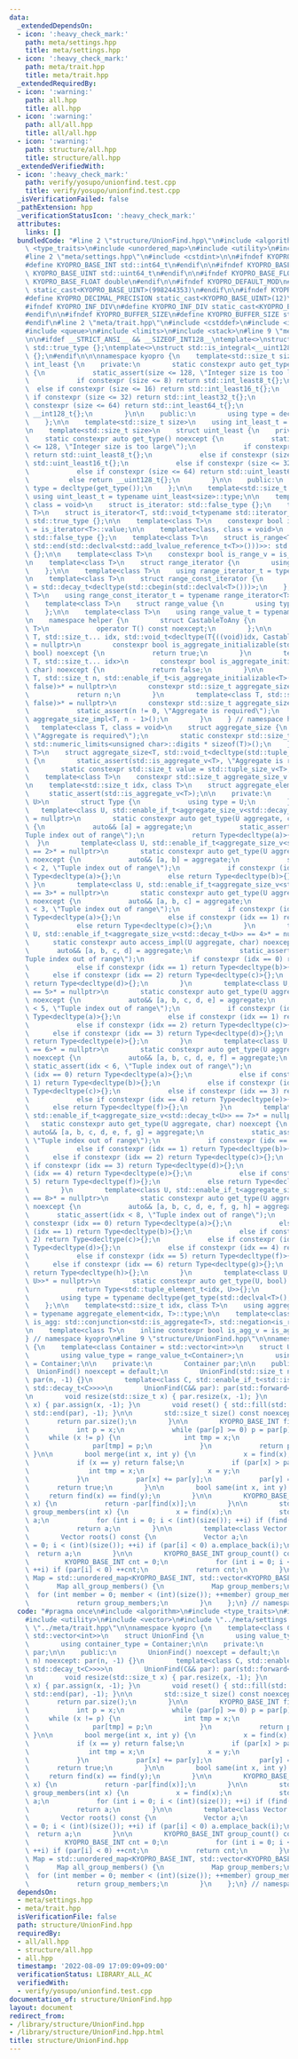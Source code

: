 ```yaml
---
data:
  _extendedDependsOn:
  - icon: ':heavy_check_mark:'
    path: meta/settings.hpp
    title: meta/settings.hpp
  - icon: ':heavy_check_mark:'
    path: meta/trait.hpp
    title: meta/trait.hpp
  _extendedRequiredBy:
  - icon: ':warning:'
    path: all.hpp
    title: all.hpp
  - icon: ':warning:'
    path: all/all.hpp
    title: all/all.hpp
  - icon: ':warning:'
    path: structure/all.hpp
    title: structure/all.hpp
  _extendedVerifiedWith:
  - icon: ':heavy_check_mark:'
    path: verify/yosupo/unionfind.test.cpp
    title: verify/yosupo/unionfind.test.cpp
  _isVerificationFailed: false
  _pathExtension: hpp
  _verificationStatusIcon: ':heavy_check_mark:'
  attributes:
    links: []
  bundledCode: "#line 2 \"structure/UnionFind.hpp\"\n#include <algorithm>\n#include\
    \ <type_traits>\n#include <unordered_map>\n#include <utility>\n#include <vector>\n\
    #line 2 \"meta/settings.hpp\"\n#include <cstdint>\n\n#ifndef KYOPRO_BASE_INT\n\
    #define KYOPRO_BASE_INT std::int64_t\n#endif\n\n#ifndef KYOPRO_BASE_UINT\n#define\
    \ KYOPRO_BASE_UINT std::uint64_t\n#endif\n\n#ifndef KYOPRO_BASE_FLOAT\n#define\
    \ KYOPRO_BASE_FLOAT double\n#endif\n\n#ifndef KYOPRO_DEFAULT_MOD\n#define KYOPRO_DEFAULT_MOD\
    \ static_cast<KYOPRO_BASE_UINT>(998244353)\n#endif\n\n#ifndef KYOPRO_DECIMAL_PRECISION\n\
    #define KYOPRO_DECIMAL_PRECISION static_cast<KYOPRO_BASE_UINT>(12)\n#endif\n\n\
    #ifndef KYOPRO_INF_DIV\n#define KYOPRO_INF_DIV static_cast<KYOPRO_BASE_UINT>(3)\n\
    #endif\n\n#ifndef KYOPRO_BUFFER_SIZE\n#define KYOPRO_BUFFER_SIZE static_cast<KYOPRO_BASE_UINT>(2048)\n\
    #endif\n#line 2 \"meta/trait.hpp\"\n#include <cstddef>\n#include <iterator>\n\
    #include <queue>\n#include <limits>\n#include <stack>\n#line 9 \"meta/trait.hpp\"\
    \n\n#ifdef __STRICT_ANSI__ && __SIZEOF_INT128__\ntemplate<>\nstruct std::is_integral<__int128_t>:\
    \ std::true_type {};\ntemplate<>\nstruct std::is_integral<__uint128_t>: std::true_type\
    \ {};\n#endif\n\n\nnamespace kyopro {\n    template<std::size_t size>\n    struct\
    \ int_least {\n    private:\n        static constexpr auto get_type() noexcept\
    \ {\n            static_assert(size <= 128, \"Integer size is too large\");\n\
    \            if constexpr (size <= 8) return std::int_least8_t{};\n          \
    \  else if constexpr (size <= 16) return std::int_least16_t{};\n            else\
    \ if constexpr (size <= 32) return std::int_least32_t{};\n            else if\
    \ constexpr (size <= 64) return std::int_least64_t{};\n            else return\
    \ __int128_t{};\n        }\n\n    public:\n        using type = decltype(get_type());\n\
    \    };\n\n    template<std::size_t size>\n    using int_least_t = typename int_least<size>::type;\n\
    \n    template<std::size_t size>\n    struct uint_least {\n    private:\n    \
    \    static constexpr auto get_type() noexcept {\n            static_assert(size\
    \ <= 128, \"Integer size is too large\");\n            if constexpr (size <= 8)\
    \ return std::uint_least8_t{};\n            else if constexpr (size <= 16) return\
    \ std::uint_least16_t{};\n            else if constexpr (size <= 32) return std::uint_least32_t{};\n\
    \            else if constexpr (size <= 64) return std::uint_least64_t{};\n  \
    \          else return __uint128_t{};\n        }\n\n    public:\n        using\
    \ type = decltype(get_type());\n    };\n\n    template<std::size_t size>\n   \
    \ using uint_least_t = typename uint_least<size>::type;\n\n    template<class,\
    \ class = void>\n    struct is_iterator: std::false_type {};\n    template<class\
    \ T>\n    struct is_iterator<T, std::void_t<typename std::iterator_traits<T>::iterator_category>>:\
    \ std::true_type {};\n\n    template<class T>\n    constexpr bool is_iterator_v\
    \ = is_iterator<T>::value;\n\n    template<class, class = void>\n    struct is_range:\
    \ std::false_type {};\n    template<class T>\n    struct is_range<T, std::void_t<decltype(std::begin(std::declval<std::add_lvalue_reference_t<T>>()),\
    \ std::end(std::declval<std::add_lvalue_reference_t<T>>()))>>: std::true_type\
    \ {};\n\n    template<class T>\n    constexpr bool is_range_v = is_range<T>::value;\n\
    \n    template<class T>\n    struct range_iterator {\n        using type = std::decay_t<decltype(std::begin(std::declval<T>()))>;\n\
    \    };\n\n    template<class T>\n    using range_iterator_t = typename range_iterator<T>::type;\n\
    \n    template<class T>\n    struct range_const_iterator {\n        using type\
    \ = std::decay_t<decltype(std::cbegin(std::declval<T>()))>;\n    };\n\n    template<class\
    \ T>\n    using range_const_iterator_t = typename range_iterator<T>::type;\n\n\
    \    template<class T>\n    struct range_value {\n        using type = std::decay_t<decltype(*std::begin(std::declval<T>()))>;\n\
    \    };\n\n    template<class T>\n    using range_value_t = typename range_value<T>::type;\n\
    \n    namespace helper {\n        struct CastableToAny {\n            template<class\
    \ T>\n            operator T() const noexcept;\n        };\n\n        template<class\
    \ T, std::size_t... idx, std::void_t<decltype(T{((void)idx, CastableToAny{})...})>*\
    \ = nullptr>\n        constexpr bool is_aggregate_initializable(std::index_sequence<idx...>,\
    \ bool) noexcept {\n            return true;\n        }\n        template<class\
    \ T, std::size_t... idx>\n        constexpr bool is_aggregate_initializable(std::index_sequence<idx...>,\
    \ char) noexcept {\n            return false;\n        }\n\n        template<class\
    \ T, std::size_t n, std::enable_if_t<is_aggregate_initializable<T>(std::make_index_sequence<n>(),\
    \ false)>* = nullptr>\n        constexpr std::size_t aggregate_size_impl() {\n\
    \            return n;\n        }\n        template<class T, std::size_t n, std::enable_if_t<!is_aggregate_initializable<T>(std::make_index_sequence<n>(),\
    \ false)>* = nullptr>\n        constexpr std::size_t aggregate_size_impl() {\n\
    \            static_assert(n != 0, \"Aggregate is required\");\n            return\
    \ aggregate_size_impl<T, n - 1>();\n        }\n    } // namespace helper\n\n \
    \   template<class T, class = void>\n    struct aggregate_size {\n        static_assert(std::is_aggregate_v<T>,\
    \ \"Aggregate is required\");\n        static constexpr std::size_t value = helper::aggregate_size_impl<T,\
    \ std::numeric_limits<unsigned char>::digits * sizeof(T)>();\n    };\n    template<class\
    \ T>\n    struct aggregate_size<T, std::void_t<decltype(std::tuple_size<T>::value)>>\
    \ {\n        static_assert(std::is_aggregate_v<T>, \"Aggregate is required\");\n\
    \        static constexpr std::size_t value = std::tuple_size_v<T>;\n    };\n\
    \    template<class T>\n    constexpr std::size_t aggregate_size_v = aggregate_size<T>::value;\n\
    \n    template<std::size_t idx, class T>\n    struct aggregate_element {\n   \
    \     static_assert(std::is_aggregate_v<T>);\n\n    private:\n        template<class\
    \ U>\n        struct Type {\n            using type = U;\n        };\n\n     \
    \   template<class U, std::enable_if_t<aggregate_size_v<std::decay_t<U>> == 1>*\
    \ = nullptr>\n        static constexpr auto get_type(U aggregate, char) noexcept\
    \ {\n            auto&& [a] = aggregate;\n            static_assert(idx < 1, \"\
    Tuple index out of range\");\n            return Type<decltype(a)>{};\n      \
    \  }\n        template<class U, std::enable_if_t<aggregate_size_v<std::decay_t<U>>\
    \ == 2>* = nullptr>\n        static constexpr auto get_type(U aggregate, char)\
    \ noexcept {\n            auto&& [a, b] = aggregate;\n            static_assert(idx\
    \ < 2, \"Tuple index out of range\");\n            if constexpr (idx == 0) return\
    \ Type<decltype(a)>{};\n            else return Type<decltype(b)>{};\n       \
    \ }\n        template<class U, std::enable_if_t<aggregate_size_v<std::decay_t<U>>\
    \ == 3>* = nullptr>\n        static constexpr auto get_type(U aggregate, char)\
    \ noexcept {\n            auto&& [a, b, c] = aggregate;\n            static_assert(idx\
    \ < 3, \"Tuple index out of range\");\n            if constexpr (idx == 0) return\
    \ Type<decltype(a)>{};\n            else if constexpr (idx == 1) return Type<decltype(b)>{};\n\
    \            else return Type<decltype(c)>{};\n        }\n        template<class\
    \ U, std::enable_if_t<aggregate_size_v<std::decay_t<U>> == 4>* = nullptr>\n  \
    \      static constexpr auto access_impl(U aggregate, char) noexcept {\n     \
    \       auto&& [a, b, c, d] = aggregate;\n            static_assert(idx < 4, \"\
    Tuple index out of range\");\n            if constexpr (idx == 0) return Type<decltype(a)>{};\n\
    \            else if constexpr (idx == 1) return Type<decltype(b)>{};\n      \
    \      else if constexpr (idx == 2) return Type<decltype(c)>{};\n            else\
    \ return Type<decltype(d)>{};\n        }\n        template<class U, std::enable_if_t<aggregate_size_v<std::decay_t<U>>\
    \ == 5>* = nullptr>\n        static constexpr auto get_type(U aggregate, char)\
    \ noexcept {\n            auto&& [a, b, c, d, e] = aggregate;\n            static_assert(idx\
    \ < 5, \"Tuple index out of range\");\n            if constexpr (idx == 0) return\
    \ Type<decltype(a)>{};\n            else if constexpr (idx == 1) return Type<decltype(b)>{};\n\
    \            else if constexpr (idx == 2) return Type<decltype(c)>{};\n      \
    \      else if constexpr (idx == 3) return Type<decltype(d)>{};\n            else\
    \ return Type<decltype(e)>{};\n        }\n        template<class U, std::enable_if_t<aggregate_size_v<std::decay_t<U>>\
    \ == 6>* = nullptr>\n        static constexpr auto get_type(U aggregate, char)\
    \ noexcept {\n            auto&& [a, b, c, d, e, f] = aggregate;\n           \
    \ static_assert(idx < 6, \"Tuple index out of range\");\n            if constexpr\
    \ (idx == 0) return Type<decltype(a)>{};\n            else if constexpr (idx ==\
    \ 1) return Type<decltype(b)>{};\n            else if constexpr (idx == 2) return\
    \ Type<decltype(c)>{};\n            else if constexpr (idx == 3) return Type<decltype(d)>{};\n\
    \            else if constexpr (idx == 4) return Type<decltype(e)>{};\n      \
    \      else return Type<decltype(f)>{};\n        }\n        template<class U,\
    \ std::enable_if_t<aggregate_size_v<std::decay_t<U>> == 7>* = nullptr>\n     \
    \   static constexpr auto get_type(U aggregate, char) noexcept {\n           \
    \ auto&& [a, b, c, d, e, f, g] = aggregate;\n            static_assert(idx < 7,\
    \ \"Tuple index out of range\");\n            if constexpr (idx == 0) return Type<decltype(a)>{};\n\
    \            else if constexpr (idx == 1) return Type<decltype(b)>{};\n      \
    \      else if constexpr (idx == 2) return Type<decltype(c)>{};\n            else\
    \ if constexpr (idx == 3) return Type<decltype(d)>{};\n            else if constexpr\
    \ (idx == 4) return Type<decltype(e)>{};\n            else if constexpr (idx ==\
    \ 5) return Type<decltype(f)>{};\n            else return Type<decltype(g)>{};\n\
    \        }\n        template<class U, std::enable_if_t<aggregate_size_v<std::decay_t<U>>\
    \ == 8>* = nullptr>\n        static constexpr auto get_type(U aggregate, char)\
    \ noexcept {\n            auto&& [a, b, c, d, e, f, g, h] = aggregate;\n     \
    \       static_assert(idx < 8, \"Tuple index out of range\");\n            if\
    \ constexpr (idx == 0) return Type<decltype(a)>{};\n            else if constexpr\
    \ (idx == 1) return Type<decltype(b)>{};\n            else if constexpr (idx ==\
    \ 2) return Type<decltype(c)>{};\n            else if constexpr (idx == 3) return\
    \ Type<decltype(d)>{};\n            else if constexpr (idx == 4) return Type<decltype(e)>{};\n\
    \            else if constexpr (idx == 5) return Type<decltype(f)>{};\n      \
    \      else if constexpr (idx == 6) return Type<decltype(g)>{};\n            else\
    \ return Type<decltype(h)>{};\n        }\n        template<class U, std::void_t<std::tuple_element_t<idx,\
    \ U>>* = nullptr>\n        static constexpr auto get_type(U, bool) noexcept {\n\
    \            return Type<std::tuple_element_t<idx, U>>{};\n        }\n\n    public:\n\
    \        using type = typename decltype(get_type(std::declval<T>(), false))::type;\n\
    \    };\n\n    template<std::size_t idx, class T>\n    using aggregate_element_t\
    \ = typename aggregate_element<idx, T>::type;\n\n    template<class T>\n    struct\
    \ is_agg: std::conjunction<std::is_aggregate<T>, std::negation<is_range<T>>> {};\n\
    \n    template<class T>\n    inline constexpr bool is_agg_v = is_agg<T>::value;\n\
    } // namespace kyopro\n#line 9 \"structure/UnionFind.hpp\"\n\nnamespace kyopro\
    \ {\n    template<class Container = std::vector<int>>\n    struct UnionFind {\n\
    \        using value_type = range_value_t<Container>;\n        using container_type\
    \ = Container;\n\n    private:\n        Container par;\n\n    public:\n      \
    \  UnionFind() noexcept = default;\n        UnionFind(std::size_t n) noexcept:\
    \ par(n, -1) {}\n        template<class C, std::enable_if_t<std::is_same_v<Container,\
    \ std::decay_t<C>>>>\n        UnionFind(C&& par): par(std::forward<C>(par)) {}\n\
    \n        void resize(std::size_t x) { par.resize(x, -1); }\n        void assign(std::size_t\
    \ x) { par.assign(x, -1); }\n        void reset() { std::fill(std::begin(par),\
    \ std::end(par), -1); }\n\n        std::size_t size() const noexcept {\n     \
    \       return par.size();\n        }\n\n        KYOPRO_BASE_INT find(int x) {\n\
    \            int p = x;\n            while (par[p] >= 0) p = par[p];\n       \
    \     while (x != p) {\n                int tmp = x;\n                x = par[x];\n\
    \                par[tmp] = p;\n            }\n            return p;\n       \
    \ }\n\n        bool merge(int x, int y) {\n            x = find(x), y = find(y);\n\
    \            if (x == y) return false;\n            if (par[x] > par[y]) {\n \
    \               int tmp = x;\n                x = y;\n                y = tmp;\n\
    \            }\n            par[x] += par[y];\n            par[y] = x;\n     \
    \       return true;\n        }\n\n        bool same(int x, int y) {\n       \
    \     return find(x) == find(y);\n        }\n\n        KYOPRO_BASE_INT group_size(int\
    \ x) {\n            return -par[find(x)];\n        }\n\n        std::vector<int>\
    \ group_members(int x) {\n            x = find(x);\n            std::vector<int>\
    \ a;\n            for (int i = 0; i < (int)(size()); ++i) if (find(i) == x) a.emplace_back(i);\n\
    \            return a;\n        }\n\n        template<class Vector = std::vector<KYOPRO_BASE_INT>>\n\
    \        Vector roots() const {\n            Vector a;\n            for (int i\
    \ = 0; i < (int)(size()); ++i) if (par[i] < 0) a.emplace_back(i);\n          \
    \  return a;\n        }\n\n        KYOPRO_BASE_INT group_count() const {\n   \
    \         KYOPRO_BASE_INT cnt = 0;\n            for (int i = 0; i < (int)(size());\
    \ ++i) if (par[i] < 0) ++cnt;\n            return cnt;\n        }\n\n        template<class\
    \ Map = std::unordered_map<KYOPRO_BASE_INT, std::vector<KYOPRO_BASE_INT>>>\n \
    \       Map all_group_members() {\n            Map group_members;\n          \
    \  for (int member = 0; member < (int)(size()); ++member) group_members[find(member)].emplace_back(member);\n\
    \            return group_members;\n        }\n    };\n} // namespace kyopro\n"
  code: "#pragma once\n#include <algorithm>\n#include <type_traits>\n#include <unordered_map>\n\
    #include <utility>\n#include <vector>\n#include \"../meta/settings.hpp\"\n#include\
    \ \"../meta/trait.hpp\"\n\nnamespace kyopro {\n    template<class Container =\
    \ std::vector<int>>\n    struct UnionFind {\n        using value_type = range_value_t<Container>;\n\
    \        using container_type = Container;\n\n    private:\n        Container\
    \ par;\n\n    public:\n        UnionFind() noexcept = default;\n        UnionFind(std::size_t\
    \ n) noexcept: par(n, -1) {}\n        template<class C, std::enable_if_t<std::is_same_v<Container,\
    \ std::decay_t<C>>>>\n        UnionFind(C&& par): par(std::forward<C>(par)) {}\n\
    \n        void resize(std::size_t x) { par.resize(x, -1); }\n        void assign(std::size_t\
    \ x) { par.assign(x, -1); }\n        void reset() { std::fill(std::begin(par),\
    \ std::end(par), -1); }\n\n        std::size_t size() const noexcept {\n     \
    \       return par.size();\n        }\n\n        KYOPRO_BASE_INT find(int x) {\n\
    \            int p = x;\n            while (par[p] >= 0) p = par[p];\n       \
    \     while (x != p) {\n                int tmp = x;\n                x = par[x];\n\
    \                par[tmp] = p;\n            }\n            return p;\n       \
    \ }\n\n        bool merge(int x, int y) {\n            x = find(x), y = find(y);\n\
    \            if (x == y) return false;\n            if (par[x] > par[y]) {\n \
    \               int tmp = x;\n                x = y;\n                y = tmp;\n\
    \            }\n            par[x] += par[y];\n            par[y] = x;\n     \
    \       return true;\n        }\n\n        bool same(int x, int y) {\n       \
    \     return find(x) == find(y);\n        }\n\n        KYOPRO_BASE_INT group_size(int\
    \ x) {\n            return -par[find(x)];\n        }\n\n        std::vector<int>\
    \ group_members(int x) {\n            x = find(x);\n            std::vector<int>\
    \ a;\n            for (int i = 0; i < (int)(size()); ++i) if (find(i) == x) a.emplace_back(i);\n\
    \            return a;\n        }\n\n        template<class Vector = std::vector<KYOPRO_BASE_INT>>\n\
    \        Vector roots() const {\n            Vector a;\n            for (int i\
    \ = 0; i < (int)(size()); ++i) if (par[i] < 0) a.emplace_back(i);\n          \
    \  return a;\n        }\n\n        KYOPRO_BASE_INT group_count() const {\n   \
    \         KYOPRO_BASE_INT cnt = 0;\n            for (int i = 0; i < (int)(size());\
    \ ++i) if (par[i] < 0) ++cnt;\n            return cnt;\n        }\n\n        template<class\
    \ Map = std::unordered_map<KYOPRO_BASE_INT, std::vector<KYOPRO_BASE_INT>>>\n \
    \       Map all_group_members() {\n            Map group_members;\n          \
    \  for (int member = 0; member < (int)(size()); ++member) group_members[find(member)].emplace_back(member);\n\
    \            return group_members;\n        }\n    };\n} // namespace kyopro\n"
  dependsOn:
  - meta/settings.hpp
  - meta/trait.hpp
  isVerificationFile: false
  path: structure/UnionFind.hpp
  requiredBy:
  - all/all.hpp
  - structure/all.hpp
  - all.hpp
  timestamp: '2022-08-09 17:09:09+09:00'
  verificationStatus: LIBRARY_ALL_AC
  verifiedWith:
  - verify/yosupo/unionfind.test.cpp
documentation_of: structure/UnionFind.hpp
layout: document
redirect_from:
- /library/structure/UnionFind.hpp
- /library/structure/UnionFind.hpp.html
title: structure/UnionFind.hpp
---
```

